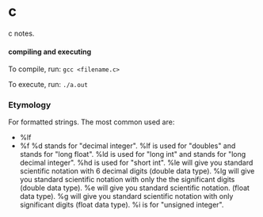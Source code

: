 # c
c notes.

#### compiling and executing
To compile, run: `gcc <filename.c>`

To execute, run: `./a.out`

### Etymology
For formatted strings.
The most common used are:
* %lf
* %f
%d stands for "decimal integer".
%lf is used for "doubles" and stands for "long float".
%ld is used for "long int" and stands for "long decimal integer".
%hd is used for "short int".
%le will give you standard scientific notation with 6 decimal digits (double data type).
%lg will give you standard scientific notation with only the the significant digits (double data type).
%e will give you standard scientific notation. (float data type).
%g will give you standard scientific notation with only significant digits (float data type).
%i is for "unsigned integer".